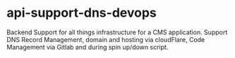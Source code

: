 # api-support-dns-devops
Backend Support for all things infrastructure for a CMS application. Support DNS Record Management, domain and hosting via cloudFlare, Code Management via Gitlab and during spin up/down script.

